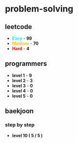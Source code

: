 # problem-solving

## leetcode

- <span style="color :  #00ffff">**Easy**</span> - **99**
- <span style="color :  #ffc20e">**Medium**</span> - **70**
- <span style="color :  red">**Hard**</span> - **4**

## programmers

- **level 1** - **9**
- **level 2** - **3**
- **level 3** - **0**
- **level 4** - **0**
- **level 5** - **0**

## baekjoon

### step by step

- **level 10 ( 5 / 5 )**
